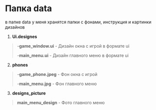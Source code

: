 # Папка data
в папке data у меня хранятся папки
с фонами, инструкция и картинки дизайнов
1.  **Ui.designes**
>-**game_window.ui** - Дизайн окна с игрой в формате ui
>
>-**main_menu.ui** - Дизайн главного меню в формате ui
2.  **phones**
>-**game_phone.jpeg** - Фон окна с игрой
>
>-**main_menu.jpg** - Фон главного меню
3.  **designs_picture**
>**main_menu_design** - Фото главного меню
